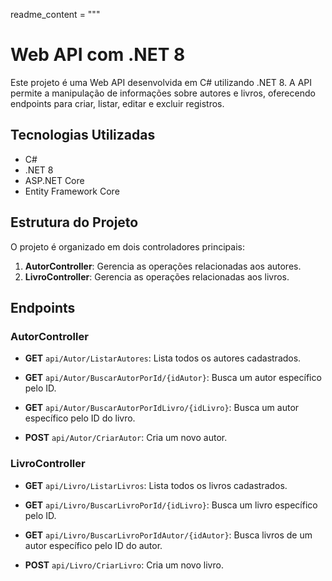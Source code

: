 readme_content = """
# Web API com .NET 8

Este projeto é uma Web API desenvolvida em C# utilizando .NET 8. A API permite a manipulação de informações sobre autores e livros, oferecendo endpoints para criar, listar, editar e excluir registros.

## Tecnologias Utilizadas

- C#
- .NET 8
- ASP.NET Core
- Entity Framework Core

## Estrutura do Projeto

O projeto é organizado em dois controladores principais:

1. **AutorController**: Gerencia as operações relacionadas aos autores.
2. **LivroController**: Gerencia as operações relacionadas aos livros.

## Endpoints

### AutorController

- **GET** `api/Autor/ListarAutores`: Lista todos os autores cadastrados.
  
- **GET** `api/Autor/BuscarAutorPorId/{idAutor}`: Busca um autor específico pelo ID.

- **GET** `api/Autor/BuscarAutorPorIdLivro/{idLivro}`: Busca um autor específico pelo ID do livro.

- **POST** `api/Autor/CriarAutor`: Cria um novo autor.

### LivroController

- **GET** `api/Livro/ListarLivros`: Lista todos os livros cadastrados.
  
- **GET** `api/Livro/BuscarLivroPorId/{idLivro}`: Busca um livro específico pelo ID.

- **GET** `api/Livro/BuscarLivroPorIdAutor/{idAutor}`: Busca livros de um autor específico pelo ID do autor.

- **POST** `api/Livro/CriarLivro`: Cria um novo livro.
